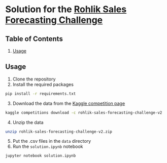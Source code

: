 # Solution for the [Rohlik Sales Forecasting Challenge](https://www.kaggle.com/competitions/rohlik-sales-forecasting-challenge-v2/overview)

## Table of Contents
1. [Usage](#usage)

## Usage
1. Clone the repository
2. Install the required packages
```bash
pip install -r requirements.txt
```
3. Download the data from the [Kaggle competition page](https://www.kaggle.com/c/rohlik-sales-forecasting-challenge-v2/data)
```bash
kaggle competitions download -c rohlik-sales-forecasting-challenge-v2
```
4. Unzip the data
```bash
unzip rohlik-sales-forecasting-challenge-v2.zip
```
5. Put the .csv files in the `data` directory
6. Run the `solution.ipynb` notebook
```bash
jupyter notebook solution.ipynb
```